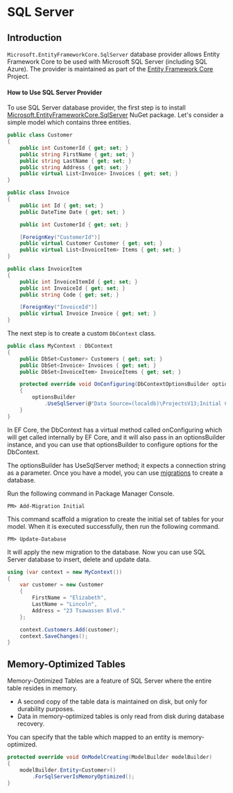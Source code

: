 # SQL Server

## Introduction

`Microsoft.EntityFrameworkCore.SqlServer` database provider allows Entity Framework Core to be used with Microsoft SQL Server (including SQL Azure). The provider is maintained as part of the [Entity Framework Core](https://github.com/aspnet/EntityFrameworkCore) Project.

#### How to Use SQL Server Provider

To use SQL Server database provider, the first step is to install [Microsoft.EntityFrameworkCore.SqlServer](https://www.nuget.org/packages/Microsoft.EntityFrameworkCore.SqlServer/) NuGet package. Let's consider a simple model which contains three entities.


```csharp
public class Customer
{
    public int CustomerId { get; set; }
    public string FirstName { get; set; }
    public string LastName { get; set; }
    public string Address { get; set; }
    public virtual List<Invoice> Invoices { get; set; }
}

public class Invoice
{
    public int Id { get; set; }
    public DateTime Date { get; set; }

    public int CustomerId { get; set; }

    [ForeignKey("CustomerId")]
    public virtual Customer Customer { get; set; }
    public virtual List<InvoiceItem> Items { get; set; }
}

public class InvoiceItem
{
    public int InvoiceItemId { get; set; }
    public int InvoiceId { get; set; }
    public string Code { get; set; }

    [ForeignKey("InvoiceId")]
    public virtual Invoice Invoice { get; set; }
}
```

The next step is to create a custom `DbContext` class.


```csharp
public class MyContext : DbContext
{
    public DbSet<Customer> Customers { get; set; }
    public DbSet<Invoice> Invoices { get; set; }
    public DbSet<InvoiceItem> InvoiceItems { get; set; }

    protected override void OnConfiguring(DbContextOptionsBuilder optionsBuilder)
    {
        optionsBuilder
            .UseSqlServer(@"Data Source=(localdb)\ProjectsV13;Initial Catalog=CustomerDB;");
    }
}
```

In EF Core, the DbContext has a virtual method called onConfiguring which will get called internally by EF Core, and it will also pass in an optionsBuilder instance, and you can use that optionsBuilder to configure options for the DbContext. 

The optionsBuilder has UseSqlServer method; it expects a connection string as a parameter. Once you have a model, you can use [migrations](/migrations) to create a database.

Run the following command in Package Manager Console.

`PM> Add-Migration Initial` 

This command scaffold a migration to create the initial set of tables for your model. When it is executed successfully, then run the following command.

`PM> Update-Database`

It will apply the new migration to the database. Now you can use SQL Server database to insert, delete and update data.


```csharp
using (var context = new MyContext())
{
    var customer = new Customer
    {
        FirstName = "Elizabeth",
        LastName = "Lincoln",
        Address = "23 Tsawassen Blvd."
    };

    context.Customers.Add(customer);
    context.SaveChanges();
}
```

## Memory-Optimized Tables

Memory-Optimized Tables are a feature of SQL Server where the entire table resides in memory. 

 - A second copy of the table data is maintained on disk, but only for durability purposes. 
 - Data in memory-optimized tables is only read from disk during database recovery. 

You can specify that the table which mapped to an entity is memory-optimized. 


```csharp
protected override void OnModelCreating(ModelBuilder modelBuilder)
{
    modelBuilder.Entity<Customer>()
        .ForSqlServerIsMemoryOptimized();
}
```
